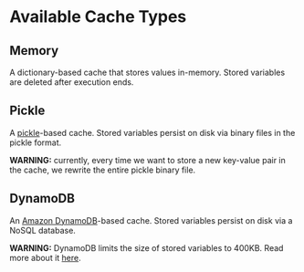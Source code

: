 # Available Cache Types


## Memory
A dictionary-based cache that stores values in-memory.
Stored variables are deleted after execution ends.


## Pickle
A [pickle](https://docs.python.org/3/library/pickle.html)-based cache.
Stored variables persist on disk via binary files in the pickle format.

**WARNING:** currently, every time we want to store a new key-value
pair in the cache, we rewrite the entire pickle binary file.


## DynamoDB
An [Amazon DynamoDB](https://aws.amazon.com/dynamodb/)-based cache.
Stored variables persist on disk via a NoSQL database.

**WARNING:** DynamoDB limits the size of stored variables to 400KB.
Read more about it [here](https://docs.aws.amazon.com/amazondynamodb/latest/developerguide/Limits.html).
